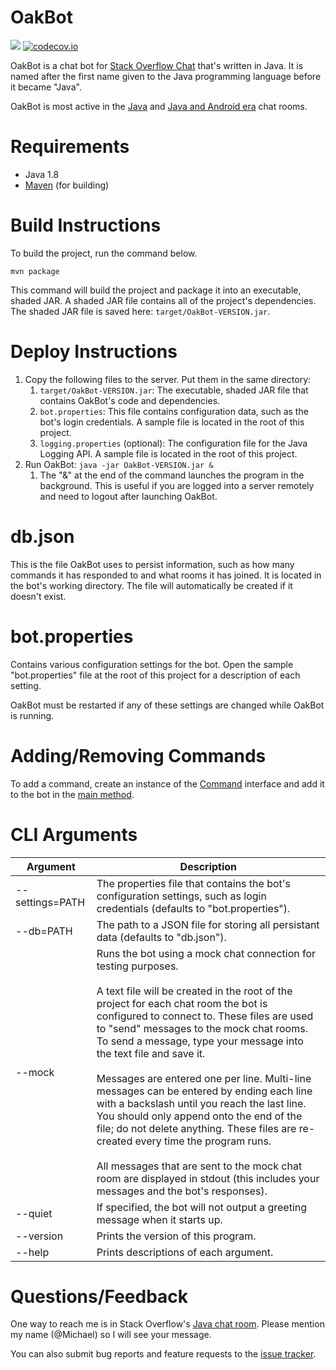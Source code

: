 # OakBot

[![](https://travis-ci.org/JavaChat/OakBot.svg?branch=master)](https://travis-ci.org/JavaChat/OakBot)
[![codecov.io](http://codecov.io/github/JavaChat/OakBot/coverage.svg?branch=master)](http://codecov.io/github/JavaChat/OakBot?branch=master)

OakBot is a chat bot for [Stack Overflow Chat](http://chat.stackoverflow.com) that's written in Java.  It is named after the first name given to the Java programming language before it became "Java".
 
OakBot is most active in the [Java](https://chat.stackoverflow.com/rooms/139) and [Java and Android era](https://chat.stackoverflow.com/rooms/19132) chat rooms.

# Requirements

* Java 1.8
* [Maven](http://maven.apache.org) (for building)

# Build Instructions

To build the project, run the command below.

`mvn package`

This command will build the project and package it into an executable, shaded JAR. A shaded JAR file contains all of the project's dependencies. The shaded JAR file is saved here: `target/OakBot-VERSION.jar`.

# Deploy Instructions

1. Copy the following files to the server. Put them in the same directory:
   1. `target/OakBot-VERSION.jar`: The executable, shaded JAR file that contains OakBot's code and dependencies.
   1. `bot.properties`: This file contains configuration data, such as the bot's login credentials. A sample file is located in the root of this project.
   1. `logging.properties` (optional): The configuration file for the Java Logging API.  A sample file is located in the root of this project.
1. Run OakBot: `java -jar OakBot-VERSION.jar &`  
   1. The "&" at the end of the command launches the program in the background.  This is useful if you are logged into a server remotely and need to logout after launching OakBot.

# db.json

This is the file OakBot uses to persist information, such as how many commands it has responded to and what rooms it has joined. It is located in the bot's working directory. The file will automatically be created if it doesn't exist.

# bot.properties

Contains various configuration settings for the bot. Open the sample "bot.properties" file at the root of this project for a description of each setting.

OakBot must be restarted if any of these settings are changed while OakBot is running.

# Adding/Removing Commands

To add a command, create an instance of the [Command](https://github.com/JavaChat/OakBot/blob/master/src/main/java/oakbot/command/Command.java) interface and add it to the bot in the [main method](https://github.com/JavaChat/OakBot/blob/master/src/main/java/oakbot/Main.java).

# CLI Arguments

Argument | Description
-------- | -----------
--settings=PATH | The properties file that contains the bot's configuration settings, such as login credentials (defaults to "bot.properties").
--db=PATH | The path to a JSON file for storing all persistant data (defaults to "db.json").
--mock | Runs the bot using a mock chat connection for testing purposes.<br><br>A text file will be created in the root of the project for each chat room the bot is configured to connect to. These files are used to "send" messages to the mock chat rooms. To send a message, type your message into the text file and save it.<br><br>Messages are entered one per line. Multi-line messages can be entered by ending each line with a backslash until you reach the last line. You should only append onto the end of the file; do not delete anything. These files are re-created every time the program runs.<br><br>All messages that are sent to the mock chat room are displayed in stdout (this includes your messages and the bot's responses).
--quiet | If specified, the bot will not output a greeting message when it starts up.
--version | Prints the version of this program.
--help | Prints descriptions of each argument.

# Questions/Feedback

One way to reach me is in Stack Overflow's [Java chat room](https://chat.stackoverflow.com/rooms/139). Please mention my name (@Michael) so I will see your message.

You can also submit bug reports and feature requests to the [issue tracker](https://github.com/JavaChat/OakBot/issues).
